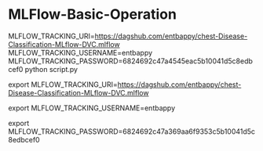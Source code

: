 # MLFlow-Basic-Operation


<!-- for dagshub -->

MLFLOW_TRACKING_URI=https://dagshub.com/entbappy/chest-Disease-Classification-MLflow-DVC.mlflow
MLFLOW_TRACKING_USERNAME=entbappy
MLFLOW_TRACKING_PASSWORD=6824692c47a4545eac5b10041d5c8edbcef0
python script.py

<!-- Run this to export as env variables: -->

export MLFLOW_TRACKING_URI=https://dagshub.com/entbappy/chest-Disease-Classification-MLflow-DVC.mlflow

export MLFLOW_TRACKING_USERNAME=entbappy 

export MLFLOW_TRACKING_PASSWORD=6824692c47a369aa6f9353c5b10041d5c8edbcef0